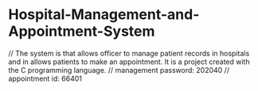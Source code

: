 # Hospital-Management-and-Appointment-System
// The system is that allows officer to manage patient records in hospitals and in allows patients to make an appointment. It is a project created with the C programming language.
// management password: 202040
// appointment id: 66401 
